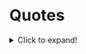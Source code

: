 # Quotes
<details>
  <summary>Click to expand!</summary>
<pre>
"My wealth, let son and bretheren part. Some things they cannot share.
My work well done, my noble heart, these are only mine to wear." - Jabir
</pre>

<pre>
”My heart trembles like a poor leaf.\
The planets whirl in my dreams.\
The stars press against my window.\
I rotate in my sleep.\
My bed is a warm planet.” - Marvin Mercer 
</pre>

<pre>
"Silence alone is great; all else is weakness." - Alfred De Vigny
</pre>

<pre>
“The beauty of a living thing is not the atoms that go into it, but the way those atoms are put together.” ― Carl Sagan
</pre>

<pre>
"I seem to have been only like a boy playing on the seashore, and diverting myself in now and then finding a smoother pebble or a prettier shell than ordinary, whilst the great ocean of truth lay all undiscovered before me." - Isaac Newton
</pre>

<pre>
“It is harder to crack prejudice than an atom.” ― Albert Einstein
</pre>

<pre>
“In questions of science, the authority of a thousand is not worth the humble reasoning of a single individual.” — Galileo
</pre>

<pre>
"In order that life should be a story or romance to us, it is necessary that a great part of it, at any rate, should be settled for us without our permission. … A man has control over many things in his life; he has control over enough things to be the hero of a novel. But if he had control over everything, there would be so much hero that there would be no novel."
— G.K. Chesterton, Heretics, 1906
</pre>

<pre>
"There can be no true friends without true enemies. Unless we hate what we are not, we cannot love what we are. These are the old truths we are painfully rediscovering after a century and more of sentimental cant. Those who deny them deny their family, their heritage, their culture, their birthright, their very selves! They will not lightly be forgiven." - Michael Dibdin's novel, Dead Lagoon
</pre>

<pre>
“Look again at that dot. That's here. That's home. That's us. On it everyone you love, everyone you know, everyone you ever heard of, every human being who ever was, lived out their lives. The aggregate of our joy and suffering, thousands of confident religions, ideologies, and economic doctrines, every hunter and forager, every hero and coward, every creator and destroyer of civilization, every king and peasant, every young couple in love, every mother and father, hopeful child, inventor and explorer, every teacher of morals, every corrupt politician, every "superstar," every "supreme leader," every saint and sinner in the history of our species lived there--on a mote of dust suspended in a sunbeam.”
― Carl Sagan
</pre>

<pre>
"Nature and nauture's laws lay hid in night,\
God said, Let Newton be! and all was light." -Alexander Pope (Epitaph for Newton)
</pre>

<pre>
“The darker the night, the brighter the stars,\
The deeper the grief, the closer is God!” ― Fyodor Dostoevsky
</pre>

<pre>
"So I walk on uplands unbounded,\
and know that there is hope\
for that which Thou didst mold out of dust\
to have consort with things eternal." - The Dead Sea Scrolls
</pre>

<pre>
“What moves men of genius, or rather what inspires their work, is not new ideas, but their obsession with the idea that what has already been said is still not enough.”
Eugene Delacroix
</pre>

<pre>
“I say let the world go to hell, but I should always have my tea.”― Fyodor Dostoevsky
</pre>

<pre>
“In dreams you sometimes fall from a height, or are stabbed, or beaten, but you never feel pain.” — Dostoevsky
</pre>

<pre>
“There comes a time when one must take a position that is neither safe, nor politic, nor popular, but he must take it because conscience tells him it is right.”
― Martin Luther King Jr., A Testament of Hope: The Essential Writings and Speeches
</pre>

<pre>
Tranquillas etiam naufragus horret aquas.\
The shipwrecked man is afraid even of quiet waters.  - Ovid
</pre>

<pre>
“Every gun that is made, every warship launched, every rocket fired signifies in the final sense, a theft from those who hunger and are not fed, those who are cold and are not clothed. This world in arms is not spending money alone. It is spending the sweat of its laborers, the genius of its scientists, the hopes of its children. This is not a way of life at all in any true sense. Under the clouds of war, it is humanity hanging on a cross of iron.”
― Dwight D. Eisenhower
</pre>

<pre>
“Our character isn’t defined by the battles we win or lose, but by the battles we dare to fight.”
― Robert Beatty, Serafina and the Black Cloak
</pre>

<pre>
“Everything you can imagine is real.” ― Pablo Picasso
</pre>

<pre>
"Remember me as you pass by,\
As you are now so once was I,\
As I am now so you must be,\
Prepare for death and follow me."
</pre>

<pre>
“Man is sometimes extraordinarily, passionately, in love with suffering...” ― Fyodor Dostoevsky
</pre>

<pre>
“The dog is a gentleman; I hope to go to his heaven not man's.” ― Mark Twain
</pre>

<pre>
“I wish it need not have happened in my time," said Frodo.\
"So do I," said Gandalf, "and so do all who live to see such times. But that is not for them to decide. All we have to decide is what to do with the time that is given us.” ― J.R.R. Tolkien
</pre>

<pre>
“We read to know we're not alone.” ― William Nicholson
</pre>

<pre>
“All war is a symptom of man's failure as a thinking animal.” ― John Steinbeck
</pre>

<pre>
"They ayes have 119, the noes 56. The constitutional majority of two thirds having voted in the affirmative, the joint resolution has passed." - House speaker Schuyler Colfax (1st Feb 1856 on 13th Amedment)
</pre>

<pre>
“If you wish to glimpse inside a human soul and get to know a man, don't bother analyzing his ways of being silent, of talking, of weeping, of seeing how much he is moved by noble ideas; you will get better results if you just watch him laugh. If he laughs well, he's a good man.” ― Fyodor Dostoevsky
</pre>

<pre>
“He who fears death either fears to lose all sensation or fears new sensations. In reality, you will either feel nothing at all, and therefore nothing evil, or else, if you can feel any sensations, you will be a new creature, and so will not have ceased to have life.” — Marcus Aurelius
</pre>

<pre>
“To live is the rarest thing in the world. Most people exist, that is all.” ― Oscar Wilde
</pre>

<pre>
Legasov: [showing pictures of the damaged reactor] The atom is a humbling thing.

General Nikolai Tarakanov: It's not humbling, it's humiliating. Why is the core still exposed to the air? Why have we not already covered it up?

Legasov: We want to, but we can't get close enough. The debris on the roof is graphite from the core itself. Until we can push it off the roof back into the reactor, it'll kill anyone who gets near it. You see the roof is in three levels. We've named them. The small one here is Katya, one thousand roentgen per hour. Presume two hours of exposure is fatal. The one on the side, Nina, two thousand roentgen. One hour, fatal.

Tarakanov: We used remote-controlled bulldozers in Afghanistan.

Shcherbina: Too heavy. They'd fall right through.

Tarakanov: So then...?

Legasov: Moon rovers. Lunokhod STR-1s. They're light. And if we line them with lead, they can withstand the radiation.

Shcherbina: We couldn't put a man on the Moon. At least we can keep a man off the roof.
Legasov: That is the most important thing, General. Under no circumstances can men go up there.

Tarakanov: What about this large section here?

Shcherbina: [grimly] Masha.

Legasov: Twelve thousand roentgen. If you were to stand there in full protective gear head-to-toe for two minutes, your life expectancy would be cut in half. By three minutes, you're dead within months. Even our lunar rovers won't work on Masha. That amount of gamma radiation penetrates everything. The particles literally shred the circuits in microchips apart. If it's more complicated than a light switch, Masha will destroy it.

Shcherbina: It would be fair to say that that piece of roof is the most dangerous place on Earth.
</pre>

<pre>
“I can never read all the books I want; I can never be all the people I want and live all the lives I want. I can never train myself in all the skills I want. And why do I want? I want to live and feel all the shades, tones and variations of mental and physical experience possible in my life. And I am horribly limited.” ― Sylvia Plath, The Unabridged Journals of Sylvia Plath
</pre>

<pre>
“In a good bookroom you feel in some mysterious way that you are absorbing the wisdom contained in all the books through your skin, without even opening them.” ― Mark Twain
</pre>

<pre>
"Boats tell us stories, too. The stories of the people who designed and built them, of those who have sailed them down rivers and across the seas. They tell of the ocean, its seascapes, and the storms the sailors have battled. The English refer to ships as she. A boat isn’t an object but a being in its own right. The experience of sailing at night is similar to the intimacy of writing. Because there is the same abandon, a complete relinquishment: sailing at night is to allow yourself to surrender, to let yourself go. It’s to have absolute faith in your boat, which, like the writer’s pen, sometimes makes you think that it is the one deciding which route to take. But you have to stay on course. Know how to maneuver under a moonless sky that merges with the sea and not allow yourself to be intoxicated by the sensation of flying. When the powerful swell tosses the hull, raises it up, and sweeps it along in eddies of foam. When the words seem to align themselves so perfectly that you almost forget what you are writing about. Then you have to keep your eyes on the faint light coming from the compass. It indicates the direction. The end point that should never be lost from sight."
</pre>

<pre>
"The only true wisdom lives far from mankind, out in great loneliness, and can be reached only through suffering. Privation and suffering alone open the mind to all that is hidden to others" - Igjugarjuk  (A shaman from Caribou Eskimo tribe in northern Canada told this to European visitors )
</pre>

<pre>
“Deep in the meadow, hidden far away
A cloak of leaves, a moonbeam ray
Forget your woes and let your troubles lay
And when it's morning again, they'll wash away
Here it's safe, here it's warm
Here the daisies guard you from every harm
Here your dreams are sweet and tomorrow brings them true
Here is the place where I love you.” ― Suzanne Collins, The Hunger Games
</pre>

<pre>
“Perhaps one did not want to be loved so much as to be understood.” ― George Orwell, 1984
</pre>

<pre>
“If the world were merely seductive, that would be easy. If it were merely challenging, that would be no problem. But I arise in the morning torn between a desire to improve the world and a desire to enjoy the world. This makes it hard to plan the day.” ― E.B. White
</pre>

<pre>
“Out beyond ideas of wrongdoing\
and rightdoing there is a field.\
I'll meet you there.\
When the soul lies down in that grass\
the world is too full to talk about.” ― Rumi
</pre>

<pre>
“For those who believe in God, most of the big questions are answered. But for those of us who can't readily accept the God formula, the big answers don't remain stone-written. We adjust to new conditions and discoveries. We are pliable. Love need not be a command nor faith a dictum. I am my own god. We are here to unlearn the teachings of the church, state, and our educational system. We are here to drink beer. We are here to kill war. We are here to laugh at the odds and live our lives so well that Death will tremble to take us.” ― Charles Bukowski
</pre>

<pre>
“You get a little moody sometimes but I think that's because you like to read. People that like to read are always a little fucked up.” ― Pat Conroy, The Prince of Tides
</pre>

<pre>
“There is no greater agony than bearing an untold story inside you.” ― Maya Angelou
</pre>

<pre>
“One day I will find the right words, and they will be simple.” ― Jack Kerouac, The Dharma Bums
</pre>

<pre>
“Faithless is he that says farewell when the road darkens.” ― J.R.R. Tolkien, The Fellowship of the Ring
</pre>

<pre>
“If you remember me, then I don't care if everyone else forgets.” ― Haruki Murakami, Kafka on the Shore
</pre>

<pre>
“So please, oh please, we beg, we pray,\
Go throw your TV set away,\
And in its place you can install\
A lovely bookshelf on the wall.\
Then fill the shelves with lots of books.” ― Roald Dahl, Charlie and the Chocolate Factory
</pre>

<pre>
“There is always some madness in love. But there is also always some reason in madness.” ― Friedrich Nietzsche
</pre>

<pre>
“You think your pain and your heartbreak are unprecedented in the history of the world, but then you read. It was books that taught me that the things that tormented me most were the very things that connected me with all the people who were alive, who had ever been alive.” ― James Baldwin
</pre>

<pre>
“The world is indeed full of peril, and in it there are many dark places; but still there is much that is fair, and though in all lands love is now mingled with grief, it grows perhaps the greater.” ― J.R.R. Tolkien, The Fellowship of the Ring
</pre>

<pre>
“Somewhere, something incredible is waiting to be known.” ― Carl Sagan
</pre>

<pre>
“Everyone should be able to do one card trick, tell two jokes, and recite three poems, in case they are ever trapped in an elevator.” ― Lemony Snicket, Horseradish
</pre>

<pre>
“A poem begins as a lump in the throat, a sense of wrong, a homesickness, a lovesickness.” ― Robert Frost
</pre>

<pre>
“You must have chaos within you to give birth to a dancing star.” ― Friedrich Nietzsche
</pre>

<pre>
“Once you can accept the universe as matter expanding into nothing that is something, wearing stripes with plaid comes easy.” ― Einstein
</pre>

<pre>
“Stop acting so small. You are the universe in ecstatic motion.” ― Rumi
</pre>

<pre>
“I like living. I have sometimes been wildly, despairingly, acutely miserable, racked with sorrow; but through it all I still know quite certainly that just to be alive is a grand thing.” ― Agatha Christie
</pre>

<pre>
“Pain and suffering are always inevitable for a large intelligence and a deep heart. The really great men must, I think, have great sadness on earth.” ― Fyodor Dostoevsky, Crime and Punishment
</pre>

<pre>
“The minute I heard my first love story,\
I started looking for you, not knowing\
how blind that was.\
Lovers don't finally meet somewhere.\
They're in each other all along.” ― Mawlana Jalal-al-Din Rumi, The Illuminated Rumi
</pre>

<pre>
“Mere color, unspoiled by meaning, and unallied with definite form, can speak to the soul in a thousand different ways.” – Oscar Wilde
</pre>

<pre>
"A physicist is just an atom's way of looking at itself." -Neils Bohr
</pre>

<pre>
“Perhaps when we find ourselves wanting everything, it is because we are dangerously close to wanting nothing.” ― Sylvia Plath
</pre>

<pre>
“It's enough for me to be sure that you and I exist at this moment.” ― Gabriel García Márquez, One Hundred Years of Solitude
</pre>

<pre>
“The Road goes ever on and on\
Down from the door where it began.\
Now far ahead the Road has gone,\
And I must follow, if I can,\
Pursuing it with eager feet,\
Until it joins some larger way\
Where many paths and errands meet.\
And whither then? I cannot say” ― J.R.R. Tolkien, The Fellowship of the Ring
</pre>

<pre>
“How vain it is to sit down to write when you have not stood up to live.” ― Henry David Thoreau
</pre>

<pre>
"I want to tell you a story about a man. While everyone was laughing and drinking, he would just walk until he reached the exact same spot, where he'd sit with his back to all those people. And while he did everything he possibly could to signal to the world that he wanted to be left alone more than anything, he hoped that someone passing would understand that what he really wanted was the exact opposite. And that this someone would sit next to him and strike up a conversation. I was that man... and you were that someone." - Alex (London Spy)
</pre>

<pre>
“I have the choice of being constantly active and happy or introspectively passive and sad. Or I can go mad by ricocheting in between.” ― Sylvia Plath, The Unabridged Journals of Sylvia Plath
</pre>

<pre>
“Reality is merely an illusion, albeit a very persistent one.” ― Albert Einstein
</pre>

<pre>
“When I am with you, we stay up all night.\
When you're not here, I can't go to sleep.\
Praise God for those two insomnias!\
And the difference between them.” ― Rumi
</pre>

<pre>
“Sometimes when I look at you, I feel I'm gazing at a distant star.\
It's dazzling, but the light is from tens of thousands of years ago.\
Maybe the star doesn't even exist any more. Yet sometimes that light seems more real to me than anything.” ― Haruki Murakami, South of the Border, West of the Sun
</pre>

<pre>
“Cowards die many times before their deaths;\
The valiant never taste of death but once.\
Of all the wonders that I yet have heard,\
It seems to me most strange that men should fear;\
Seeing that death, a necessary end,\
Will come when it will come.” ― William Shakespeare, Julius Caesar
</pre>

<pre>
"Now, I am become Death, the destroyer of worlds." - Robert Oppenheimer quoted from Bhagvadgita on 16th July 1945, 05:29:53 in Alamogordo, Mexico
</pre>

<pre>
“Still round the corner there may wait\
A new road or a secret gate\
And though I oft have passed them by\
A day will come at last when I\
Shall take the hidden paths that run\
West of the Moon, East of the Sun.” ― J.R.R. Tolkien
</pre>

<pre>
“There are some things you can't share without ending up liking each other, and knocking out a twelve-foot mountain troll is one of them.” ― J. K. Rowling, Harry Potter and the Sorcerer's Stone
</pre>

<pre>
“The best moments in reading are when you come across something – a thought, a feeling, a way of looking at things – which you had thought special and particular to you. Now here it is, set down by someone else, a person you have never met, someone even who is long dead. And it is as if a hand has come out and taken yours.” ― Alan Bennett, The History Boys
</pre>

<pre>
“You think your pain and your heartbreak are unprecedented in the history of the world, but then you read.” ― James Baldwin
</pre>

<pre>
“History of science and technology has consistently taught us that scientific advances in basic understanding have sooner or later led to technical and industrial applications that have revolutionized our way of life. It seems to me improbable that this effort to get at the structure of matter should be an exception to this rule. What is less certain, and what we all fervently hope, is that man will soon grow sufficiently adult to make good use of the powers that he acquires over nature.” -Enrico Fermi, The Future of Nuclear Physics, unpublished address, Rochester, NY, January 10, 1953, EFP, box 53.
</pre>

<pre>
“In a time of deceit telling the truth is a revolutionary act.” ― George Orwell
</pre>

<pre>
“And when at last you find someone to whom you feel you can pour out your soul, you stop in shock at the words you utter— they are so rusty, so ugly, so meaningless and feeble from being kept in the small cramped dark inside you so long.” ― Sylvia Plath, The Unabridged Journals of Sylvia Plath
</pre>

<pre>
“I love you as certain dark things are to be loved,\
in secret, between the shadow and the soul.” ― Pablo Neruda, 100 Love Sonnets
</pre>

<pre>
“Pain and suffering are always inevitable for a large intelligence and a deep heart. The really great men must, I think, have great sadness on earth.” ― Fyodor Dostoevsky, Crime and Punishment
</pre>

<pre>
“Do not be afraid; our fate\
Cannot be taken from us; it is a gift.” ― Dante Alighieri, Inferno
</pre>

<pre>
“An expert is a person who has made all the mistakes that can be made in a very narrow field.” ― Niels Bohr
</pre>

<pre>
"The mathematics clearly called for a set of underlying elementary objects-at that time we needed three types of them-elementary objects that could be combined three at a time in different ways to make all the heavy particles we knew. ... I needed a name for them and called them quarks, after the taunting cry of the gulls, "Three quarks for Muster mark," from Finnegan's Wake by the Irish writer James Joyce." - Murray Gell-Mann
</pre>

<pre>
"Enthusiasm is followed by disappointment and even depression, and then by renewed enthusiasm." - Murray Gell-Mann
</pre>

<pre>
“I do not know what I may appear to the world, but to myself I seem to have been only like a boy playing on the sea-shore, and diverting myself in now and then finding a smoother pebble or a prettier shell than ordinary, whilst the great ocean of truth lay all undiscovered before me.” ― Isaac Newton
</pre>

<pre>
“Every atom in your body came from a star that exploded. And, the atoms in your left hand probably came from a different star than your right hand. It really is the most poetic thing I know about physics: You are all stardust. You couldn’t be here if stars hadn’t exploded, because the elements - the carbon, nitrogen, oxygen, iron, all the things that matter for evolution and for life - weren’t created at the beginning of time. They were created in the nuclear furnaces of stars, and the only way for them to get into your body is if those stars were kind enough to explode. So, forget Jesus. The stars died so that you could be here today.” ― Lawrence M. Krauss
</pre>

<pre>
“I don't want to believe. I want to know.” ― Carl Sagan
</pre>

<pre>
“And in that moment, I swear we were infinite.” ― Stephen Chbosky, The Perks of Being a Wallflower
</pre>

<pre>
“You must write every single day of your life... You must lurk in libraries and climb the stacks like ladders to sniff books like perfumes and wear books like hats upon your crazy heads... may you be in love every day for the next 20,000 days. And out of that love, remake a world.” ― Ray Bradbury
</pre>

<pre>
“In your light I learn how to love. In your beauty, how to make poems. You dance inside my chest where no-one sees you, but sometimes I do, and that sight becomes this art.” ― Rumi
</pre>

<pre>
“You develop an instant global consciousness, a people orientation, an intense dissatisfaction with the state of the world, and a compulsion to do something about it. From out there on the moon, international politics look so petty. You want to grab a politician by the scruff of the neck and drag him a quarter of a million miles out and say, ‘Look at that, you son of a bitch.” ― Edgar Mitchell
</pre>

<pre>
"Sometimes I think a man could wander across the Disc all his life and not see everything there is to see," said Twoflower. "And now it seems there are lots of other worlds as well. When I think I might die without seeing a hundredth of all there is to see it makes me feel," he paused, then added, "well, humble, I suppose. And very angry, of course." - The Color of Magic, Terry Pratchett
</pre>

<pre>
“He smiled understandingly-much more than understandingly. It was one of those rare smiles with a quality of eternal reassurance in it, that you may come across four or five times in life. It faced--or seemed to face--the whole eternal world for an instant, and then concentrated on you with an irresistible prejudice in your favor. It understood you just as far as you wanted to be understood, believed in you as you would like to believe in yourself, and assured you that it had precisely the impression of you that, at your best, you hoped to convey.” ― F. Scott Fitzgerald, The Great Gatsby
</pre>

<pre>
"The mathematician Mark Kac divided geniuses into two classes. Ordinary ones whose achievements others will emulate, and magicians whose inventions are so astounding that it is hard to see how any human could have imagined them. Paul Dirac was one of these magicians." 
</pre>

<pre>
“I loved her against reason, against promise, against peace, against hope, against happiness, against all discouragement that could be.” ― Charles Dickens, Great Expectations
</pre>

<pre>
“If you have the words, there's always a chance that you'll find the way.” ― Seamus Heaney, Stepping Stones: Interviews with Seamus Heaney
</pre>

<pre>
“A person often meets his destiny on the road he took to avoid it.” ― Jean de La Fontaine, Fables
</pre>

<pre>
“Being with you never felt wrong. It's the one thing I did right. You're the one thing I did right.” ― Becca Fitzpatrick, Crescendo
</pre>

<pre>
“It is a far, far better thing that I do, than I have ever done; it is a far, far better rest that I go to than I have ever known.” ― Charles Dickens, A Tale of Two Cities
</pre>

<pre>
“I can bear any pain as long as it has meaning.” ― Haruki Murakami, 1Q84
</pre>

<pre>
“I do not mind if you think slowly, but I do object when you publish more quickly than you think.” ― Wolfgang Pauli
</pre>

<pre>
"I think physicists are the Peter Pans of the human race.They never grow up and they keep their curiosity." - I.I. Rabi 
</pre>

<pre>
“But I didn't understand then. That I could hurt somebody so badly she would never recover. That a person can, just by living, damage another human being beyond repair.” ― Haruki Murakami
</pre>

<pre>
“Es gibt keinen Gott und Dirac ist sein Prophet." (There is no God and Dirac is his Prophet.) ― Wolfgang Pauli

{A remark made during the Fifth Solvay International Conference (October 1927), after a discussion of the religious views of various physicists, at which all the participants laughed, including Dirac, as quoted in Teil und das Ganze (1969),
It is an ironic play on the Muslim statement of faith, the Shahada, often translated: 'There is no god but Allah, and Muhammad is his Prophet.'}
</pre>

<pre>
“The story so far:
In the beginning the Universe was created.
This has made a lot of people very angry and been widely regarded as a bad move.”
― Douglas Adams, The Restaurant at the End of the Universe
</pre>

<pre>
"Niels Bohr brainwashed a whole generation of theorists into thinking that the job (interpreting quantum theory) was done 50 years ago." - Murray Gell-Mann
</pre>

<pre>
“Lovers don't finally meet somewhere. They're in each other all along.” ―  Rumi
</pre>

<pre>
“The course of true love never did run smooth.” ― William Shakespeare, A Midsummer Night's Dream
</pre>

<pre>
“If I read a book and it makes my whole body so cold no fire can ever warm me, I know that is poetry.” ― Emily Dickinson
</pre>

<pre>
"The best that most of us can hope to achieve in physics is simply to misunderstand at a deeper level." -Wolfgang Pauli
</pre>

<pre>
“Usually we walk around constantly believing ourselves. "I'm okay" we say. "I'm alright". But sometimes the truth arrives on you and you can't get it off. That's when you realize that sometimes it isn't even an answer--it's a question. Even now, I wonder how much of my life is convinced.” ― Markus Zusak, The Book Thief
</pre>

<pre>
“If you wish to make an apple pie from scratch, you must first invent the universe.” ― Carl Sagan, Cosmos
</pre>

<pre>
“Heaven knows we need never be ashamed of our tears, for they are rain upon the blinding dust of earth, overlying our hard hearts. I was better after I had cried, than before--more sorry, more aware of my own ingratitude, more gentle.” ― Charles Dickens, Great Expectations
</pre>

<pre>
"You know that, according to quantum theory, if two particles collide with enough energy you can, in principle, with an infinitesimal probability, produce two grand pianos." -Isidor Isaac Rabi
</pre>

<pre>
“Extinction is the rule. Survival is the exception.” ― Carl Sagan
</pre>

<pre>
“Of pain you could wish only one thing: that it should stop. Nothing in the world was so bad as physical pain. In the face of pain there are no heroes.” ― George Orwell, 1984
</pre>

<pre>
“You have enemies? Good. That means you've stood up for something, sometime in your life.” ― Winston Churchill
</pre>

<pre>
“If you can feel that staying human is worth while, even when it can't have any result whatever, you've beaten them.” ― George Orwell, 1984
</pre>

<pre>
"My lover asks me:\
"What is the difference between me and the sky?"\
The difference, my love,\
Is that when you laugh,\
I forget about the sky." - Nizar Qabbani (My Lover Asks Me)
</pre>

<pre>
"My mother made me a scientist without ever intending to. Every other Jewish mother in Brooklyn would ask her child after school, 'So? Did you learn anything today?' But not my mother. 'Izzy,' she would say, 'did you ask a good question today?' That difference - asking good questions - made me become a scientist." - Isidor Isaac Rabi
</pre>

<pre>
“It ain't what they call you, it's what you answer to.” ― W.C. Fields
</pre>

<pre>
"Our knowledge of fundamental physics contains not one fruitful idea that does not carry the name of Murray Gell-Mann." - —Richard Feynman
</pre>

<pre>
“When [Niels] Bohr is about everything is somehow different. Even the dullest gets a fit of brilliancy.” ― Isidor Isaac Rabi
</pre>

<pre>
“There was truth and there was untruth, and if you clung to the truth even against the whole world, you were not mad.” ― George Orwell, 1984
</pre>

<pre>
“The world breaks everyone and afterward many are strong at the broken places. But those that will not break it kills. It kills the very good and the very gentle and the very brave impartially. If you are none of these you can be sure it will kill you too but there will be no special hurry.” ― Ernest Hemingway, A Farewell to Arms
</pre>

<pre>
“Under the spreading chestnut tree I sold you and you sold me:\
There lie they, and here lie we\
Under the spreading chestnut tree.” ― George Orwell, 1984
</pre>

<pre>
“Deserves it! I daresay he does. Many that live deserve death. And some that die deserve life. Can you give it to them? Then do not be too eager to deal out death in judgement. For even the very wise cannot see all ends.” ― J.R.R. Tolkien, The Fellowship of the Ring
</pre>

<pre>
“Be kind, for everyone you meet is fighting a harder battle.” ― Plato
</pre>

<pre>
“There is no end\
To what a living world\
Will demand of you.”\
― Octavia E. Butler, Parable of the Sower
</pre>

<pre>
“It is what you read when you don't have to that determines what you will be when you can't help it.” ― Oscar Wilde
</pre>

<pre>
"I hear the loved survivors tell,\
     How naught form death could save,\
Till every sound appears a knell,\
     And every spot a grave" - Abe Lincoln
</pre>

<pre>
"There is no Frigate like a Book\
To take us Lands away" - Emily Dickinson
</pre>

<pre>
“A classic is a book that has never finished saying what it has to say.” ― Italo Calvino, The Uses of Literature
</pre>

<pre>
“The capacity to blunder slightly is the real marvel of DNA. Without this special attribute, we would still be anaerobic bacteria and there would be no music.” ― Lewis Thomas, Lives of a Cell
</pre>

<pre>
“Suddenly, there was an enormous flash of light, the brightest light I have ever seen or that I think anyone has ever seen. It blasted; it pounced; it bored its way into you. It was a vision which was seen with more than the eye. It was seen to last forever. You would wish it would stop; altogether it lasted about two seconds.
[Witnessing the first atomic bomb test explosion.]” ― Isidor Isaac Rabi
</pre>

<pre>
"It is with deep grief that I learn of the death of your kind and brave Father, and, especially that it is affecting your young heart beyond what is common in such cases. In this sad world of ours, sorrow comes to all; and to the young, it comes with bitterest agony, because it takes them unawares. The older have learned to ever expect it." - Abe Lincoln to Fanny McCullogh, a young girls who lost her father in Civil War.
</pre>

<pre>
“Whatever satisfies the soul is truth.” ― Walt Whitman
</pre>

<pre>
"For thou art Freedom's now and Fame's,\
One of the few, the immortal names,\
That were not born to die." - Fitz-Greene Halleck
</pre>

<pre>
"Homo liber nulla de re minus quam de morte cogitat; et ejus sapientia non mortis sed vitae meditatio" (Latin)\
"There is nothing over which a free man ponders less than death; his wisdom is, to meditate not on death but on life." - Spinoza's book called Ethica, ordine geometrico demonstrata (Ethics, Demonstrated in Geometrical Order)
</pre>

<pre>
“We were together. I forget the rest.” ― Walt Whitman
</pre>

<pre>
"Shut up and calculate!" - David Mermin (to characterize the views of many physicists regarding the interpretation of quantum mechanics/ Copenhagen Interpretation)
</pre>

<pre>
"Shut up and calculate!" - David Mermin (to characterize the views of many physicists regarding the interpretation of quantum mechanics/ Copenhagen Interpretation)
</pre>

<pre>
“Happiness is a warm puppy.” ― Charles M. Schulz
</pre>

<pre>
"Never met - or never parted -\
We had ne'er been broken hearted" - Robert Burns
</pre>

<pre>
“We don't read and write poetry because it's cute. We read and write poetry because we are members of the human race. And the human race is filled with passion. So medicine, law, business, engineering... these are noble pursuits and necessary to sustain life. But poetry, beauty, romance, love... these are what we stay alive for.” ― Walt Whitman, Leaves of Grass
</pre>

<pre>
“We two have paddled in the stream,\
from morning sun till dine;\
But seas between us broad have roared\
since days of long ago.” ― Robert Burns
</pre>

<pre>
“Nature composes some of her loveliest poems for the microscope and the telescope.” ― Theodore Roszak, Where the Wasteland Ends
</pre>

<pre>
“I was thinking today of my greatest happiness, a walk along a cliff by the sea, and you at the end of it.” — Virginia Woolf
</pre>

<pre>
"Nullum magnum ingenium sine mixture dementia fuit." (There has been no great wisdom without an element of madness.)
</pre>

<pre>
“The time will come when diligent research over long periods will bring to light things which now lie hidden. A single lifetime, even though entirely devoted to the sky, would not be enough for the investigation of so vast a subject... And so this knowledge will be unfolded only through long successive ages. There will come a time when our descendants will be amazed that we did not know things that are so plain to them... Many discoveries are reserved for ages still to come, when memory of us will have been effaced.” ― Seneca, Natural Questions
</pre>

<pre>
"Nemo mortalium omnibus horis sapit."\
(Of mortal men, none is wise at all times)
</pre>

<pre>
“Often a very old man has no other proof of his long life than his age.” ― Lucius Annaeus Seneca, On the Shortness of Life
</pre>

<pre>
"There was a young lady named Bright,\
Who could travel much faster than light.\
She set out one day,\
In a relative way,\
And returned home the previous night." 
</pre>

<pre>
"Cogito, ergo sum" (I think, therefore I am)
</pre>

<pre>
“Everything excellent is as difficult as it is rare.” ― Baruch Spinoza, Ethics
</pre>

<pre>
"Relativity, the theorists’ creed,\
says mass increases with speed.\
My (m)ass grows when I sit it.\
Mr. Einstein, get with it;\
equate its deflation, I plead!" — Ass-tronomical by Michael R. Burch
</pre>

<pre>
Schrödinger was a man of many contradictions, including his complex love life.  He often quoted :\
'Si un hombre nunca se contradice, será porque nunca dice nada.' - Miguel de Unamuno\
('If a man never contradicts himself, it may be because he never says anything.')
</pre>

<pre>
“War educates the senses, calls into action the will, perfects the physical constitution, brings men into such swift and close collision in critical moments that man measures man.” ― Ralph Waldo Emerson
</pre>

<pre>
“At times to be silent is to lie. You will win because you have enough brute force. But you will not convince. For to convince you need to persuade. And in order to persuade you would need what you lack: Reason and Right” ― Miguel de Unamuno
</pre>

<pre>
“We feel and experience ourselves to be eternal.” ― Baruch Spinoza, Ethics
</pre>

<pre>
I found the Lincoln letter (known as Bixby Letter) that was used in Saving Private Ryan. This letter is also considered one of the finest work of Lincoln.

Executive Mansion,
Washington, Nov. 21, 1864.

Dear Madam,

I have been shown in the files of the War Department a statement of the Adjutant General of Massachusetts that you are the mother of five sons who have died gloriously on the field of battle.

I feel how weak and fruitless must be any words of mine which should attempt to beguile you from the grief of a loss so overwhelming. But I cannot refrain from tendering to you the consolation that may be found in the thanks of the Republic they died to save.

I pray that our Heavenly Father may assuage the anguish of your bereavement, and leave you only the cherished memory of the loved and lost, and the solemn pride that must be yours to have laid so costly a sacrifice upon the altar of Freedom.

Yours, very sincerely and respectfully,
A. Lincoln.
</pre>

<pre>
"Evil is evil Stregobor. Lesser, greater, middling, it's all the same. Proportions are negotiated, boundaries are blurred. I'm not a pious hermit. I haven't done only good in my life. But if I'm to choose between one evil and another, then I prefer not to choose at all." - Geralt of Rivia
</pre>

<pre>
“It’s unbelievable how much you don’t know about the game you’ve been playing all your life.” - Mickey Mantle
</pre>

<pre>
"It is remarkable how much long-term advantage people like us have gotten by trying to be consistently not stupid, instead of trying to be very intelligent." - Charlie Munger
</pre>

<pre>
“We live only to discover beauty. All else is a form of waiting” ― Khalil Gibran, Sand and Foam
</pre>

<pre>
“There are ships sailing to many ports, but not a single one goes where life is not painful.” ― Fernando Pessoa, The Book of Disquiet
</pre>

<pre>
“My soul is impatient with itself, as with a bothersome child; its restlessness keeps growing and is forever the same. Everything interests me, but nothing holds me. I attend to everything, dreaming all the while. I'm two, and both keep their distance.” ― Fernando Pessoa , The Book of Disquiet 
</pre>

<pre>
“I am not to speak to you, I am to think of you when I sit alone or\
wake at night alone,\
I am to wait, I do not doubt I am to meet you again,\
I am to see to it that I do not lose you.” ― Walt Whitman, Leaves of Grass
</pre>

<pre>
“Let your soul stand cool and composed\
before a million universes.” ― Walt Whitman, Song of Myself
</pre>

<pre>
“I'd woken up early, and I took a long time getting ready to exist.” ― Fernando Pessoa, The Book of Disquiet
</pre>

<pre>
"I went to the woods because I wanted to live deep and suck out all the marrow of life! To put to rout all that was not life. And not, when I came to die, discover that I had not lived." - Henry David Thoreau
</pre>

<pre>
“I'm astounded whenever I finish something. Astounded and distressed. My perfectionist instinct should inhibit me from finishing: it should inhibit me from even beginning. But I get distracted and start doing something. What I achieve is not the product of an act of my will but of my will's surrender. I begin because I don't have the strength to think; I finish because I don't have the courage to quit. This book is my cowardice.” ― Fernando Pessoa
</pre>

<pre>
“That you are here—that life exists and identity,\
That the powerful play goes on, and you may contribute a verse” - O Me! O Life by Walt Whitman
</pre>

<pre>
“But I am not perfect in my way of putting things\
Because I lack the divine simplicity\
Of being only what I appear to be.” ― Fernando Pessoa, Poems of Fernando Pessoa
</pre>

<pre>
“Read the best books first, or you may not have a chance to read them at all.” ― Henry David Thoreau, A Week on the Concord and Merrimack Rivers
</pre>

<pre>
“These are the days that must happen to you.” ― Walt Whitman
</pre>


</details>
